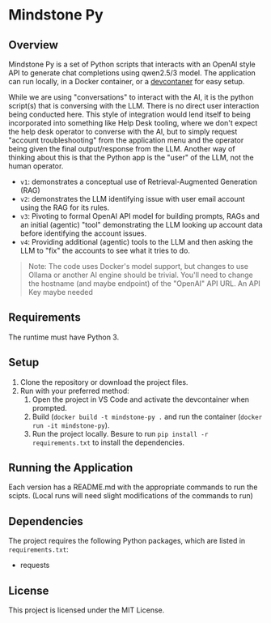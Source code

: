 # Mindstone Py

## Overview
Mindstone Py is a set of Python scripts that interacts with an OpenAI style API to generate chat completions using qwen2.5/3 model. The application can run locally, in a Docker container, or a [devcontaner](https://containers.dev/) for easy setup.

While we are using "conversations" to interact with the AI, it is the python script(s) that is conversing with the LLM. There is no direct user interaction being conducted here. This style of integration would lend itself to being incorporated into something like Help Desk tooling, where we don't expect the help desk operator to converse with the AI, but to simply request "account troubleshooting" from the application menu and the operator being given the final output/response from the LLM. Another way of thinking about this is that the Python app is the "user" of the LLM, not the human operator.

- `v1`: demonstrates a conceptual use of Retrieval-Augmented Generation (RAG)
- `v2`: demonstrates the LLM identifying issue with user email account using the RAG for its rules.
- `v3`: Pivoting to formal OpenAI API model for building prompts, RAGs and an initial (agentic) "tool"  demonstrating the LLM looking up account data before identifying the account issues.
- `v4`: Providing additional (agentic) tools to the LLM and then asking the LLM to "fix" the accounts to see what it tries to do.

> Note: The code uses Docker's model support, but changes to use Ollama or another AI engine should be trivial. You'll need to change the hostname (and maybe endpoint) of the "OpenAI" API URL. An API Key maybe needed 

## Requirements
The runtime must have Python 3.

## Setup
1. Clone the repository or download the project files.
2. Run with your preferred method:
    1. Open the project in VS Code and activate the devcontainer when prompted.
    2. Build (`docker build -t mindstone-py .` and run the container (`docker run -it mindstone-py`).
    3. Run the project locally. Besure to run `pip install -r requirements.txt` to install the dependencies.

## Running the Application
Each version has a README.md with the appropriate commands to run the scipts. (Local runs will need slight modifications of the commands to run)

## Dependencies
The project requires the following Python packages, which are listed in `requirements.txt`:
- requests

## License
This project is licensed under the MIT License.
